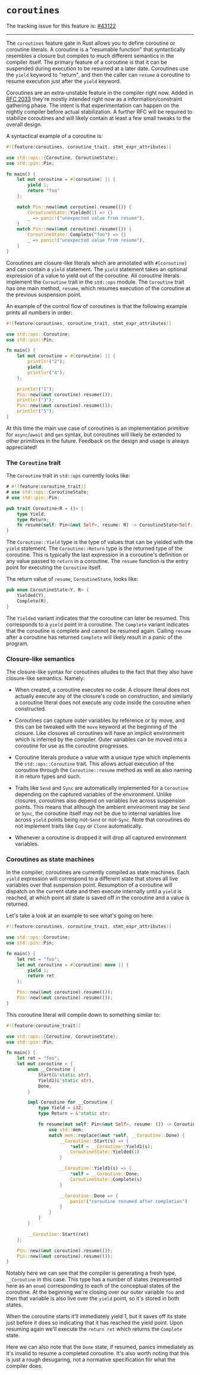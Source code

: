 # `coroutines`

The tracking issue for this feature is: [#43122]

[#43122]: https://github.com/rust-lang/rust/issues/43122

------------------------

The `coroutines` feature gate in Rust allows you to define coroutine or
coroutine literals. A coroutine is a "resumable function" that syntactically
resembles a closure but compiles to much different semantics in the compiler
itself. The primary feature of a coroutine is that it can be suspended during
execution to be resumed at a later date. Coroutines use the `yield` keyword to
"return", and then the caller can `resume` a coroutine to resume execution just
after the `yield` keyword.

Coroutines are an extra-unstable feature in the compiler right now. Added in
[RFC 2033] they're mostly intended right now as a information/constraint
gathering phase. The intent is that experimentation can happen on the nightly
compiler before actual stabilization. A further RFC will be required to
stabilize coroutines and will likely contain at least a few small
tweaks to the overall design.

[RFC 2033]: https://github.com/rust-lang/rfcs/pull/2033

A syntactical example of a coroutine is:

```rust
#![feature(coroutines, coroutine_trait, stmt_expr_attributes)]

use std::ops::{Coroutine, CoroutineState};
use std::pin::Pin;

fn main() {
    let mut coroutine = #[coroutine] || {
        yield 1;
        return "foo"
    };

    match Pin::new(&mut coroutine).resume(()) {
        CoroutineState::Yielded(1) => {}
        _ => panic!("unexpected value from resume"),
    }
    match Pin::new(&mut coroutine).resume(()) {
        CoroutineState::Complete("foo") => {}
        _ => panic!("unexpected value from resume"),
    }
}
```

Coroutines are closure-like literals which are annotated with `#[coroutine]`
and can contain a `yield` statement. The
`yield` statement takes an optional expression of a value to yield out of the
coroutine. All coroutine literals implement the `Coroutine` trait in the
`std::ops` module. The `Coroutine` trait has one main method, `resume`, which
resumes execution of the coroutine at the previous suspension point.

An example of the control flow of coroutines is that the following example
prints all numbers in order:

```rust
#![feature(coroutines, coroutine_trait, stmt_expr_attributes)]

use std::ops::Coroutine;
use std::pin::Pin;

fn main() {
    let mut coroutine = #[coroutine] || {
        println!("2");
        yield;
        println!("4");
    };

    println!("1");
    Pin::new(&mut coroutine).resume(());
    println!("3");
    Pin::new(&mut coroutine).resume(());
    println!("5");
}
```

At this time the main use case of coroutines is an implementation
primitive for `async`/`await` and `gen` syntax, but coroutines
will likely be extended to other primitives in the future.
Feedback on the design and usage is always appreciated!

### The `Coroutine` trait

The `Coroutine` trait in `std::ops` currently looks like:

```rust
# #![feature(coroutine_trait)]
# use std::ops::CoroutineState;
# use std::pin::Pin;

pub trait Coroutine<R = ()> {
    type Yield;
    type Return;
    fn resume(self: Pin<&mut Self>, resume: R) -> CoroutineState<Self::Yield, Self::Return>;
}
```

The `Coroutine::Yield` type is the type of values that can be yielded with the
`yield` statement. The `Coroutine::Return` type is the returned type of the
coroutine. This is typically the last expression in a coroutine's definition or
any value passed to `return` in a coroutine. The `resume` function is the entry
point for executing the `Coroutine` itself.

The return value of `resume`, `CoroutineState`, looks like:

```rust
pub enum CoroutineState<Y, R> {
    Yielded(Y),
    Complete(R),
}
```

The `Yielded` variant indicates that the coroutine can later be resumed. This
corresponds to a `yield` point in a coroutine. The `Complete` variant indicates
that the coroutine is complete and cannot be resumed again. Calling `resume`
after a coroutine has returned `Complete` will likely result in a panic of the
program.

### Closure-like semantics

The closure-like syntax for coroutines alludes to the fact that they also have
closure-like semantics. Namely:

* When created, a coroutine executes no code. A closure literal does not
  actually execute any of the closure's code on construction, and similarly a
  coroutine literal does not execute any code inside the coroutine when
  constructed.

* Coroutines can capture outer variables by reference or by move, and this can
  be tweaked with the `move` keyword at the beginning of the closure. Like
  closures all coroutines will have an implicit environment which is inferred by
  the compiler. Outer variables can be moved into a coroutine for use as the
  coroutine progresses.

* Coroutine literals produce a value with a unique type which implements the
  `std::ops::Coroutine` trait. This allows actual execution of the coroutine
  through the `Coroutine::resume` method as well as also naming it in return
  types and such.

* Traits like `Send` and `Sync` are automatically implemented for a `Coroutine`
  depending on the captured variables of the environment. Unlike closures,
  coroutines also depend on variables live across suspension points. This means
  that although the ambient environment may be `Send` or `Sync`, the coroutine
  itself may not be due to internal variables live across `yield` points being
  not-`Send` or not-`Sync`. Note that coroutines do
  not implement traits like `Copy` or `Clone` automatically.

* Whenever a coroutine is dropped it will drop all captured environment
  variables.

### Coroutines as state machines

In the compiler, coroutines are currently compiled as state machines. Each
`yield` expression will correspond to a different state that stores all live
variables over that suspension point. Resumption of a coroutine will dispatch on
the current state and then execute internally until a `yield` is reached, at
which point all state is saved off in the coroutine and a value is returned.

Let's take a look at an example to see what's going on here:

```rust
#![feature(coroutines, coroutine_trait, stmt_expr_attributes)]

use std::ops::Coroutine;
use std::pin::Pin;

fn main() {
    let ret = "foo";
    let mut coroutine = #[coroutine] move || {
        yield 1;
        return ret
    };

    Pin::new(&mut coroutine).resume(());
    Pin::new(&mut coroutine).resume(());
}
```

This coroutine literal will compile down to something similar to:

```rust
#![feature(coroutine_trait)]

use std::ops::{Coroutine, CoroutineState};
use std::pin::Pin;

fn main() {
    let ret = "foo";
    let mut coroutine = {
        enum __Coroutine {
            Start(&'static str),
            Yield1(&'static str),
            Done,
        }

        impl Coroutine for __Coroutine {
            type Yield = i32;
            type Return = &'static str;

            fn resume(mut self: Pin<&mut Self>, resume: ()) -> CoroutineState<i32, &'static str> {
                use std::mem;
                match mem::replace(&mut *self, __Coroutine::Done) {
                    __Coroutine::Start(s) => {
                        *self = __Coroutine::Yield1(s);
                        CoroutineState::Yielded(1)
                    }

                    __Coroutine::Yield1(s) => {
                        *self = __Coroutine::Done;
                        CoroutineState::Complete(s)
                    }

                    __Coroutine::Done => {
                        panic!("coroutine resumed after completion")
                    }
                }
            }
        }

        __Coroutine::Start(ret)
    };

    Pin::new(&mut coroutine).resume(());
    Pin::new(&mut coroutine).resume(());
}
```

Notably here we can see that the compiler is generating a fresh type,
`__Coroutine` in this case. This type has a number of states (represented here
as an `enum`) corresponding to each of the conceptual states of the coroutine.
At the beginning we're closing over our outer variable `foo` and then that
variable is also live over the `yield` point, so it's stored in both states.

When the coroutine starts it'll immediately yield 1, but it saves off its state
just before it does so indicating that it has reached the yield point. Upon
resuming again we'll execute the `return ret` which returns the `Complete`
state.

Here we can also note that the `Done` state, if resumed, panics immediately as
it's invalid to resume a completed coroutine. It's also worth noting that this
is just a rough desugaring, not a normative specification for what the compiler
does.
